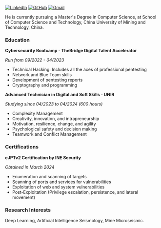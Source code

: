 

[![LinkedIn](https://img.shields.io/badge/LinkedIn-0077B5?style=for-the-badge&logo=linkedin&logoColor=white)](https://www.linkedin.com/in/arturo-morcillo-cobo-802255212/)
[![GitHub](https://img.shields.io/badge/GitHub-100000?style=for-the-badge&logo=github&logoColor=white)](https://github.com/artmccyber)
[![Gmail](https://img.shields.io/badge/Gmail-D14836?style=for-the-badge&logo=gmail&logoColor=white)](mailto:arturomc.cyber@gmail.com)

He is currently pursuing a Master's Degree in Computer Science, at School of Computer Science and Technology, China University of Mining and Technology, China.

### Education

**Cybersecurity Bootcamp - TheBridge Digital Talent Accelerator**

*Run from 09/2022 - 04/2023*

- Technical Hacking: Includes all the aces of professional pentesting
- Network and Blue Team skills
- Development of pentesting reports
- Cryptography and programming

**Advanced Technician in Digital and Soft Skills - UNIR**

*Studying since 04/2023 to 04/2024 (600 hours)*

- Complexity Management
- Creativity, innovation, and intrapreneurship
- Motivation, resilience, change, and agility
- Psychological safety and decision making
- Teamwork and Conflict Management

### Certifications

**eJPTv2 Certification by INE Security**

*Obtained in March 2024*

- Enumeration and scanning of targets
- Scanning of ports and services for vulnerabilities
- Exploitation of web and system vulnerabilities
- Post-Exploitation (Privilege escalation, persistence, and lateral movement)

### Research Interests
Deep Learning, Artificial Intelligence Seismology, Mine Microseismic.

